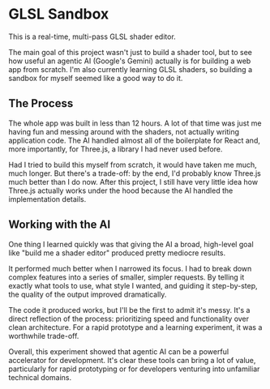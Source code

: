 # GLSL Sandbox

This is a real-time, multi-pass GLSL shader editor.

The main goal of this project wasn't just to build a shader tool, but to see how useful an agentic AI (Google's Gemini) actually is for building a web app from scratch. I'm also currently learning GLSL shaders, so building a sandbox for myself seemed like a good way to do it.


## The Process

The whole app was built in less than 12 hours. A lot of that time was just me having fun and messing around with the shaders, not actually writing application code. The AI handled almost all of the boilerplate for React and, more importantly, for Three.js, a library I had never used before.

Had I tried to build this myself from scratch, it would have taken me much, much longer. But there's a trade-off: by the end, I'd probably know Three.js much better than I do now. After this project, I still have very little idea how Three.js actually works under the hood because the AI handled the implementation details.


## Working with the AI

One thing I learned quickly was that giving the AI a broad, high-level goal like "build me a shader editor" produced pretty mediocre results.

It performed much better when I narrowed its focus. I had to break down complex features into a series of smaller, simpler requests. By telling it exactly what tools to use, what style I wanted, and guiding it step-by-step, the quality of the output improved dramatically.

The code it produced works, but I'll be the first to admit it's messy. It's a direct reflection of the process: prioritizing speed and functionality over clean architecture. For a rapid prototype and a learning experiment, it was a worthwhile trade-off.

Overall, this experiment showed that agentic AI can be a powerful accelerator for development. It's clear these tools can bring a lot of value, particularly for rapid prototyping or for developers venturing into unfamiliar technical domains.
